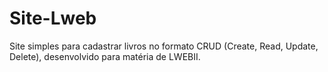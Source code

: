 # Site-Lweb

Site simples para cadastrar livros no formato CRUD (Create, Read, Update, Delete), desenvolvido para matéria de LWEBII. 
